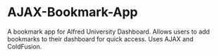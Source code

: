 # AJAX-Bookmark-App
A bookmark app for Alfred University Dashboard. Allows users to add bookmarks to their dashboard for quick access. Uses AJAX and ColdFusion.
